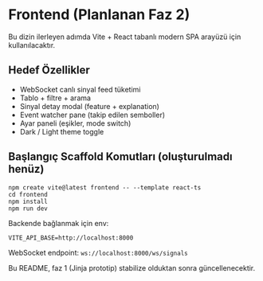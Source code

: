 # Frontend (Planlanan Faz 2)

Bu dizin ilerleyen adımda Vite + React tabanlı modern SPA arayüzü için kullanılacaktır.

## Hedef Özellikler
- WebSocket canlı sinyal feed tüketimi
- Tablo + filtre + arama
- Sinyal detay modal (feature + explanation)
- Event watcher pane (takip edilen semboller)
- Ayar paneli (eşikler, mode switch)
- Dark / Light theme toggle

## Başlangıç Scaffold Komutları (oluşturulmadı henüz)
```
npm create vite@latest frontend -- --template react-ts
cd frontend
npm install
npm run dev
```

Backende bağlanmak için env:
```
VITE_API_BASE=http://localhost:8000
```

WebSocket endpoint: `ws://localhost:8000/ws/signals`

Bu README, faz 1 (Jinja prototip) stabilize olduktan sonra güncellenecektir.
